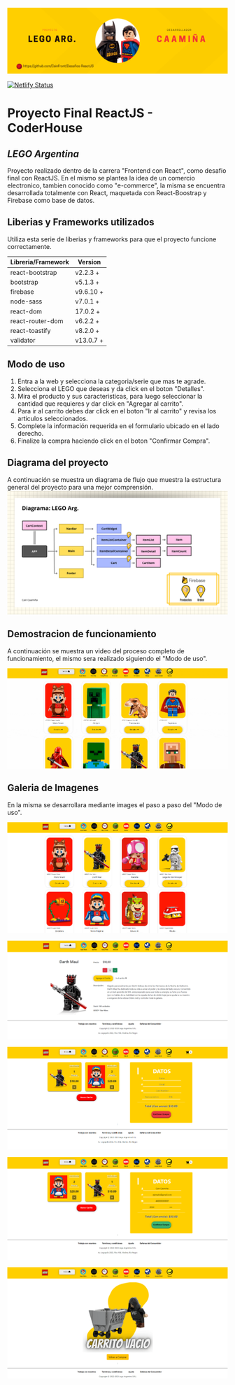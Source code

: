 ![imagen diagrama del proyecto LEGO ReactJS ](src/assets/img/banner.png)

[![Netlify Status](https://api.netlify.com/api/v1/badges/367496be-bbf0-4073-8f96-e1da223b9868/deploy-status)](https://app.netlify.com/sites/sage-palmier-a9a9a8/deploys)

# Proyecto Final ReactJS - CoderHouse

## _LEGO Argentina_

Proyecto realizado dentro de la carrera "Frontend con React", como desafio final con ReactJS. En el mismo se plantea la idea de un comercio electronico, tambien conocido como "e-commerce", la misma se encuentra desarrollada totalmente con React, maquetada con React-Boostrap y Firebase como base de datos.

## Liberias y Frameworks utilizados

Utiliza esta serie de liberias y frameworks para que el proyecto funcione correctamente.

| Libreria/Framework | Version   |
| ------------------ | --------- |
| react-bootstrap    | v2.2.3 +  |
| bootstrap          | v5.1.3 +  |
| firebase           | v9.6.10 + |
| node-sass          | v7.0.1 +  |
| react-dom          | 17.0.2 +  |
| react-router-dom   | v6.2.2 +  |
| react-toastify     | v8.2.0 +  |
| validator          | v13.0.7 + |

## Modo de uso

1. Entra a la web y selecciona la categoria/serie que mas te agrade.
2. Selecciona el LEGO que deseas y da click en el boton "Detalles".
3. Mira el producto y sus caracteristicas, para luego seleccionar la cantidad que requieres y dar click en "Agregar al carrito".
4. Para ir al carrito debes dar click en el boton "Ir al carrito" y revisa los articulos seleccionados.
5. Complete la información requerida en el formulario ubicado en el lado derecho.
6. Finalize la compra haciendo click en el boton "Confirmar Compra".

## Diagrama del proyecto

A continuación se muestra un diagrama de flujo que muestra la estructura general del proyecto para una mejor comprensión.
![imagen diagrama del proyecto LEGO ReactJS ](src/assets/img/diagrama.png)

## Demostracion de funcionamiento

A continuación se muestra un video del proceso completo de funcionamiento, el mismo sera realizado siguiendo el "Modo de uso".

![ video de funcionamiento ](src/assets/img/legoArg.gif)

## Galeria de Imagenes

En la misma se desarrollara mediante images el paso a paso del "Modo de uso".

![ web principal ](src/assets/img/galeriaUno.png)

![Detalle del producto ](src/assets/img/galeriaDos.png)

![Ver productos en el carrito ](src/assets/img/galeriaTres.png)

![completar formulario ](src/assets/img/galeriaCuatro.png)

![carrito vacio ](src/assets/img/galeriaCinco.png)
